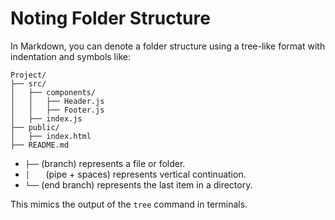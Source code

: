 # Noting Folder Structure

In Markdown, you can denote a folder structure using a tree-like format with indentation and symbols like:

```plaintext
Project/
├── src/
│   ├── components/
│   │   ├── Header.js
│   │   ├── Footer.js
│   ├── index.js
├── public/
│   ├── index.html
├── README.md
```

- `├──` (branch) represents a file or folder.
- `│   ` (pipe + spaces) represents vertical continuation.
- `└──` (end branch) represents the last item in a directory.

This mimics the output of the `tree` command in terminals.
